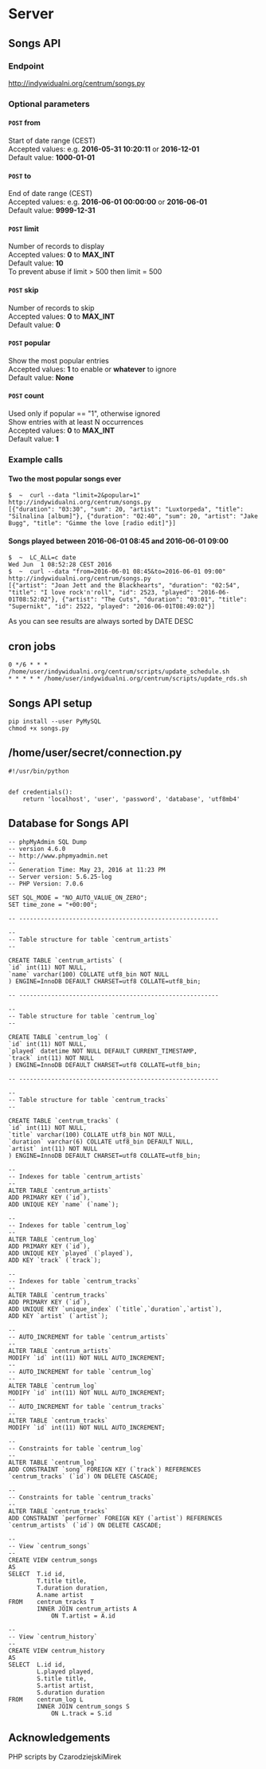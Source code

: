 Server
==============

Songs API
--------------

### Endpoint

http://indywidualni.org/centrum/songs.py

### Optional parameters

#### `POST`  from 
Start of date range (CEST)  
Accepted values: e.g. **2016-05-31 10:20:11** or **2016-12-01**  
Default value: **1000-01-01**

#### `POST`  to 
End of date range (CEST)  
Accepted values: e.g. **2016-06-01 00:00:00** or **2016-06-01**  
Default value: **9999-12-31**

#### `POST`  limit 
Number of records to display  
Accepted values: **0** to **MAX_INT**  
Default value: **10**  
To prevent abuse if limit > 500 then limit = 500

#### `POST`  skip 
Number of records to skip  
Accepted values: **0** to **MAX_INT**  
Default value: **0**

#### `POST`  popular 
Show the most popular entries  
Accepted values: **1** to enable or **whatever** to ignore  
Default value: **None**

#### `POST`  count 
Used only if popular == "1", otherwise ignored  
Show entries with at least N occurrences  
Accepted values: **0** to **MAX_INT**  
Default value: **1**

### Example calls

#### Two the most popular songs ever

    $  ~  curl --data "limit=2&popular=1" http://indywidualni.org/centrum/songs.py
    [{"duration": "03:30", "sum": 20, "artist": "Luxtorpeda", "title": "Silnalina [album]"}, {"duration": "02:40", "sum": 20, "artist": "Jake Bugg", "title": "Gimme the love [radio edit]"}]

#### Songs played between 2016-06-01 08:45 and 2016-06-01 09:00

    $  ~  LC_ALL=c date
    Wed Jun  1 08:52:28 CEST 2016
    $  ~  curl --data "from=2016-06-01 08:45&to=2016-06-01 09:00" http://indywidualni.org/centrum/songs.py
    [{"artist": "Joan Jett and the Blackhearts", "duration": "02:54", "title": "I love rock'n'roll", "id": 2523, "played": "2016-06-01T08:52:02"}, {"artist": "The Cuts", "duration": "03:01", "title": "Supernikt", "id": 2522, "played": "2016-06-01T08:49:02"}]

As you can see results are always sorted by DATE DESC

cron jobs
--------------

    0 */6 * * * /home/user/indywidualni.org/centrum/scripts/update_schedule.sh
    * * * * * /home/user/indywidualni.org/centrum/scripts/update_rds.sh

Songs API setup
--------------

    pip install --user PyMySQL
    chmod +x songs.py
    
/home/user/secret/connection.py
--------------

    #!/usr/bin/python
    
    
    def credentials():
        return 'localhost', 'user', 'password', 'database', 'utf8mb4'

Database for Songs API
--------------

    -- phpMyAdmin SQL Dump
    -- version 4.6.0
    -- http://www.phpmyadmin.net
    --
    -- Generation Time: May 23, 2016 at 11:23 PM
    -- Server version: 5.6.25-log
    -- PHP Version: 7.0.6

    SET SQL_MODE = "NO_AUTO_VALUE_ON_ZERO";
    SET time_zone = "+00:00";

    -- --------------------------------------------------------

    --
    -- Table structure for table `centrum_artists`
    --

    CREATE TABLE `centrum_artists` (
    `id` int(11) NOT NULL,
    `name` varchar(100) COLLATE utf8_bin NOT NULL
    ) ENGINE=InnoDB DEFAULT CHARSET=utf8 COLLATE=utf8_bin;

    -- --------------------------------------------------------

    --
    -- Table structure for table `centrum_log`
    --

    CREATE TABLE `centrum_log` (
    `id` int(11) NOT NULL,
    `played` datetime NOT NULL DEFAULT CURRENT_TIMESTAMP,
    `track` int(11) NOT NULL
    ) ENGINE=InnoDB DEFAULT CHARSET=utf8 COLLATE=utf8_bin;

    -- --------------------------------------------------------

    --
    -- Table structure for table `centrum_tracks`
    --

    CREATE TABLE `centrum_tracks` (
    `id` int(11) NOT NULL,
    `title` varchar(100) COLLATE utf8_bin NOT NULL,
    `duration` varchar(6) COLLATE utf8_bin DEFAULT NULL,
    `artist` int(11) NOT NULL
    ) ENGINE=InnoDB DEFAULT CHARSET=utf8 COLLATE=utf8_bin;

    --
    -- Indexes for table `centrum_artists`
    --
    ALTER TABLE `centrum_artists`
    ADD PRIMARY KEY (`id`),
    ADD UNIQUE KEY `name` (`name`);

    --
    -- Indexes for table `centrum_log`
    --
    ALTER TABLE `centrum_log`
    ADD PRIMARY KEY (`id`),
    ADD UNIQUE KEY `played` (`played`),
    ADD KEY `track` (`track`);

    --
    -- Indexes for table `centrum_tracks`
    --
    ALTER TABLE `centrum_tracks`
    ADD PRIMARY KEY (`id`),
    ADD UNIQUE KEY `unique_index` (`title`,`duration`,`artist`),
    ADD KEY `artist` (`artist`);

    --
    -- AUTO_INCREMENT for table `centrum_artists`
    --
    ALTER TABLE `centrum_artists`
    MODIFY `id` int(11) NOT NULL AUTO_INCREMENT;
    --
    -- AUTO_INCREMENT for table `centrum_log`
    --
    ALTER TABLE `centrum_log`
    MODIFY `id` int(11) NOT NULL AUTO_INCREMENT;
    --
    -- AUTO_INCREMENT for table `centrum_tracks`
    --
    ALTER TABLE `centrum_tracks`
    MODIFY `id` int(11) NOT NULL AUTO_INCREMENT;

    --
    -- Constraints for table `centrum_log`
    --
    ALTER TABLE `centrum_log`
    ADD CONSTRAINT `song` FOREIGN KEY (`track`) REFERENCES `centrum_tracks` (`id`) ON DELETE CASCADE;

    --
    -- Constraints for table `centrum_tracks`
    --
    ALTER TABLE `centrum_tracks`
    ADD CONSTRAINT `performer` FOREIGN KEY (`artist`) REFERENCES `centrum_artists` (`id`) ON DELETE CASCADE;

    --
    -- View `centrum_songs`
    --
    CREATE VIEW centrum_songs
    AS
    SELECT  T.id id,
            T.title title,
            T.duration duration,
            A.name artist
    FROM    centrum_tracks T
            INNER JOIN centrum_artists A
                ON T.artist = A.id

    --
    -- View `centrum_history`
    --
    CREATE VIEW centrum_history
    AS
    SELECT  L.id id,
            L.played played,
            S.title title,
            S.artist artist,
            S.duration duration
    FROM    centrum_log L
            INNER JOIN centrum_songs S
                ON L.track = S.id

Acknowledgements
--------------

PHP scripts by CzarodziejskiMirek
